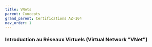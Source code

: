 ```yaml
---
title: VNets
parent: Concepts
grand_parent: Certifications AZ-104
nav_order: 1
---
```



### **Introduction au Réseaux Virtuels (Virtual Network "VNet")**


